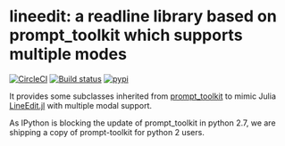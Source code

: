 # lineedit: a readline library based on prompt_toolkit which supports multiple modes

[![CircleCI](https://circleci.com/gh/randy3k/lineedit/tree/master.svg?style=shield)](https://circleci.com/gh/randy3k/lineedit/tree/master)
[![Build status](https://ci.appveyor.com/api/projects/status/asy3mr1865kkh12k?svg=true)](https://ci.appveyor.com/project/randy3k/lineedit)
[![pypi](https://img.shields.io/pypi/v/lineedit.svg)](https://pypi.org/project/lineedit/)

It provides some subclasses inherited from [prompt_toolkit](https://github.com/jonathanslenders/python-prompt-toolkit) to mimic Julia [LineEdit.jl](https://github.com/JuliaLang/julia/blob/master/stdlib/REPL/src/LineEdit.jl) with multiple modal support.

As IPython is blocking the update of prompt_toolkit in python 2.7, we are shipping a copy of prompt-toolkit for python 2 users.
